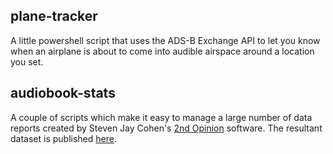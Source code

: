 ## plane-tracker

A little powershell script that uses the ADS-B Exchange API to let you know when an airplane is about to come into audible airspace around a location you set.

## audiobook-stats

A couple of scripts which make it easy to manage a large number of data reports created by Steven Jay Cohen's [2nd Opinion](https://stevenjaycohen.com/2ndopinion/) software. The resultant dataset is published [here](https://docs.google.com/spreadsheets/d/e/2PACX-1vTckR6edf8DZZN6qKDEisn4JvHTs-tG8kzxq3coDeW_laVbvlLBJBNzCe_sxwGqfJvpNwC_gTMwYcTo/pubhtml).
